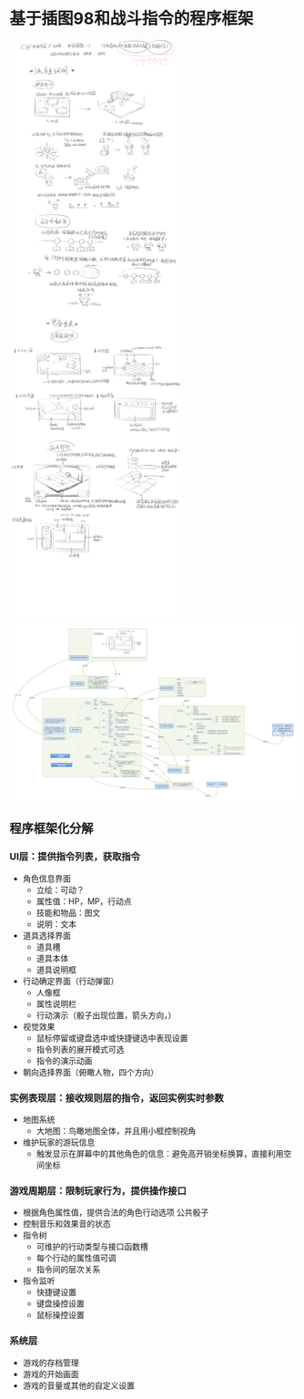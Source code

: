 # 基于插图98和战斗指令的程序框架
![插图98](picture98.jpg)
![战斗指令.png](战斗指令.png)
## 程序框架化分解

### UI层：提供指令列表，获取指令
- 角色信息界面
  -  立绘：可动？
  -  属性值：HP，MP，行动点
  -  技能和物品：图文
  -  说明：文本
- 道具选择界面
  - 道具槽
  - 道具本体
  - 道具说明框
- 行动确定界面（行动弹窗）
  - 人像框
  - 属性说明栏
  - 行动演示（骰子出现位置，箭头方向，）
- 视觉效果
    -  鼠标停留或键盘选中或快捷键选中表现设置
    -  指令列表的展开模式可选
    -  指令的演示动画
- 朝向选择界面（俯瞰人物，四个方向）


### 实例表现层：接收规则层的指令，返回实例实时参数
-  地图系统   
   -  大地图：鸟瞰地图全体，并且用小框控制视角
-  维护玩家的游玩信息
   -   触发显示在屏幕中的其他角色的信息：避免高开销坐标换算，直接利用空间坐标

### 游戏周期层：限制玩家行为，提供操作接口
- 根据角色属性值，提供合法的角色行动选项
  公共骰子
- 控制音乐和效果音的状态
- 指令树
    -  可维护的行动类型与接口函数槽
    -  每个行动的属性值可调
    -  指令间的层次关系
- 指令监听
    -  快捷键设置
    -  键盘操控设置
    -  鼠标操控设置 

### 系统层
- 游戏的存档管理
- 游戏的开始画面
- 游戏的音量或其他的自定义设置



